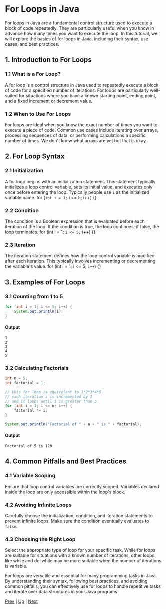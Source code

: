 # For Loops in Java

For loops in Java are a fundamental control structure used to execute a block of code repeatedly. They are particularly useful when you know in advance how many times you want to execute the loop. In this tutorial, we will explore the basics of for loops in Java, including their syntax, use cases, and best practices.


## 1. Introduction to For Loops

### 1.1 What is a For Loop?
A for loop is a control structure in Java used to repeatedly execute a block of code for a specified number of iterations. For loops are particularly well-suited for situations where you have a known starting point, ending point, and a fixed increment or decrement value.

### 1.2 When to Use For Loops
For loops are ideal when you know the exact number of times you want to execute a piece of code. Common use cases include iterating over arrays, processing sequences of data, or performing calculations a specific number of times. We don't know what arrays are yet but that is okay.

## 2. For Loop Syntax

### 2.1 Initialization
A for loop begins with an initialization statement. This statement typically initializes a loop control variable, sets its initial value, and executes only once before entering the loop. Typically people use `i` as the initialized variable name. 
for (`int i = 1;` i <= 5; i++) {}

### 2.2 Condition
The condition is a Boolean expression that is evaluated before each iteration of the loop. If the condition is true, the loop continues; if false, the loop terminates.
for (int i = 1; `i <= 5;` i++) {}

### 2.3 Iteration
The iteration statement defines how the loop control variable is modified after each iteration. This typically involves incrementing or decrementing the variable's value.
for (int i = 1; i <= 5; `i++`) {}

## 3. Examples of For Loops

### 3.1 Counting from 1 to 5
```java
for (int i = 1; i <= 5; i++) {
    System.out.println(i);
}
```

#### Output
```
1
2
3
4
5
```

### 3.2 Calculating Factorials
```java
int n = 5;
int factorial = 1;

// this for loop is equivelent to 1*2*3*4*5
// each iteration i is incremented by 1 
// and it loops until i is greater than 5
for (int i = 1; i <= n; i++) {
    factorial *= i;
}

System.out.println("Factorial of " + n + " is " + factorial);
```

#### Output
```
Factorial of 5 is 120
```

## 4. Common Pitfalls and Best Practices

### 4.1 Variable Scoping
Ensure that loop control variables are correctly scoped. Variables declared inside the loop are only accessible within the loop's block.

### 4.2 Avoiding Infinite Loops
Carefully choose the initialization, condition, and iteration statements to prevent infinite loops. Make sure the condition eventually evaluates to `false`.

### 4.3 Choosing the Right Loop
Select the appropriate type of loop for your specific task. While for loops are suitable for situations with a known number of iterations, other loops like while and do-while may be more suitable when the number of iterations is variable.

For loops are versatile and essential for many programming tasks in Java. By understanding their syntax, following best practices, and avoiding common pitfalls, you can effectively use for loops to handle repetitive tasks and iterate over data structures in your Java programs.

[Prev](part8dowhileloops.md) | [Up](part8.md) | [Next](part8labs1.md)